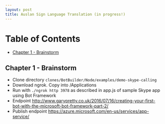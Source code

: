 ```yaml
---
layout: post
title: Auslan Sign Language Translation (in progress!)
---
```


# Table of Contents
  * [Chapter 1 - Brainstorm](#chapter-1)

## Chapter 1 - Brainstorm <a id="chapter-1"></a>

* Clone directory `clones/BotBuilder/Node/examples/demo-skype-calling`
* Download ngrok. Copy into /Applications
* Run with `./ngrok http 3978` as described in app.js of sample Skype app using Bot Framework
* Endpoint http://www.garypretty.co.uk/2016/07/16/creating-your-first-bot-with-the-microsoft-bot-framework-part-2/
* Publish endpoint https://azure.microsoft.com/en-us/services/app-service/